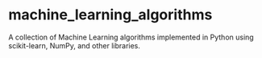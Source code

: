 # machine_learning_algorithms
A collection of Machine Learning algorithms implemented in Python using scikit-learn, NumPy, and other libraries. 
